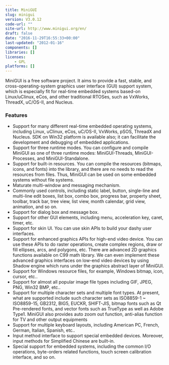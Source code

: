 ```yaml
---
title: MiniGUI
slug: minigui
version: V3.0.12
code-url: ""
site-url: http://www.minigui.org/en/
draft: false
date: "2016-11-29T16:55:33+00:00"
last-updated: "2012-01-16"
components: []
libraries: []
licenses:
    - GPL
platforms: []
---
```



MiniGUI is a free software project. It aims to provide a fast, stable, and cross-operating-system graphics user interface (GUI) support system, which is especially fit for real-time embedded systems based-on Linux/uClinux, eCos, and other traditional RTOSes, such as VxWorks, ThreadX, uC/OS-II, and Nucleus.

<!--more-->

### Features
- Support for many different real-time embedded operating systems, including Linux, uClinux, eCos, uC/OS-II, VxWorks, pSOS, ThreadX and Nucleus. SDK on Win32 platform is available also; it can facilitate the development and debugging of embedded applications.
- Support for three runtime modes. You can configure and compile MiniGUI as one of three runtime modes: MiniGUI-Threads, MiniGUI-Processes, and MiniGUI-Standalone.
- Support for built-in resources. You can compile the resources (bitmaps, icons, and fonts) into the library, and there are no needs to read the resources from files. Thus, MiniGUI can be used on some embedded systems without file systems.
- Maturate multi-window and messaging mechanism.
- Commonly used controls, including static label, button, single-line and multi-line edit boxes, list box, combo box, progress bar, property sheet, toolbar, track bar, tree view, list view, month calendar, grid view, animation, and so on.
- Support for dialog box and message box.
- Support for other GUI elements, including menu, acceleration key, caret, timer, etc.
- Support for skin UI. You can use skin APIs to build your dashy user interfaces.
- Support for enhanced graphics APIs for high-end video device. You can use these APIs to do raster operations, create complex regions, draw or fill ellipses, arcs, and polygons, etc. There are advanced 2D graphics functions available on C99 math library. We can even implement these advanced graphics interfaces on low-end video devices by using Shadow engine which runs under the graphics abstract layer of MiniGUI.
- Support for Windows resource files, for example, Windows bitmap, icon, cursor, etc..
- Support for almost all popular image file types including GIF, JPEG, PNG, Win32 BMP, etc..
- Support for multiple character sets and multiple font types. At present, what are supported include such character sets as ISO8859-1 ~ ISO8859-15, GB2312, BIG5, EUCKR, SHIFT-JIS, bitmap fonts such as Qt Pre-rendered fonts, and vector fonts such as TrueType as well as Adobe Type1. MiniGUI also provides auto zoom out function, anti-alias function for TV and other output equipments
- Support for multiple keyboard layouts, including American PC, French, German, Italian, Spanish, etc..
- Input method interface to support special embedded devices. Moreover, input methods for Simplified Chinese are built-in.
- Special support for embedded systems, including the common I/O operations, byte-orders related functions, touch screen calibration interface, and so on.
